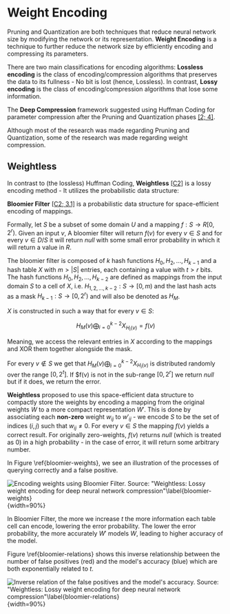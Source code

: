 # Weight Encoding

Pruning and Quantization are both techniques that reduce neural network size by modifying the network or its representation. **Weight Encoding** is a technique to further reduce the network size by efficiently encoding and compressing its parameters.

There are two main classifications for encoding algorithms: **Lossless encoding** is the class of encoding/compression algorithms that preserves the data to its fullness - No bit is lost (hence, Lossless). In contrast, **Lossy encoding** is the class of encoding/compression algorithms that lose some information.

The **Deep Compression** framework suggested using Huffman Coding for parameter compression after the Pruning and Quantization phases [[2; 4]](#ref-2).

Although most of the research was made regarding Pruning and Quantization, some of the research was made regarding weight compression. 

## Weightless

In contrast to (the lossless) Huffman Coding, **Weightless** [[C2]](#ref-c2) is a lossy encoding method - It utilizes the probabilistic data structure:

**Bloomier Filter** [[C2; 3.1]](#ref-c2) is a probabilistic data structure for space-efficient encoding of mappings.

Formally, let $S$ be a subset of some domain $U$ and a mapping $f : S \rightarrow R[0, 2^r)$. Given an input $v$, A bloomier filter will return $f(v)$ for every $v \in S$ and for every $v \in D/S$ it will return $null$ with some small error probability in which it will return a value in $R$. 

The bloomier filter is composed of $k$ hash functions $H_0, H_2, ..., H_{k-1}$ and a hash table $X$ with $m > |S|$ entries, each containing a value with $t > r$ bits. The hash functions $H_0, H_2, ..., H_{k-2}$ are defined as mappings from the input domain $S$ to a cell of $X$, i.e. $H_{1,2,..., k-2} : S \rightarrow [0, m)$ and the last hash acts as a mask $H_{k-1} : S \rightarrow [0, 2^r)$ and will also be denoted as $H_M$.

$X$ is constructed in such a way that for every $v \in S$:

$$
    H_M(v) \bigoplus_{i=0}^{k-2}{X_{H_i(v)}} = f(v)
$$

Meaning, we access the relevant entries in $X$ according to the mappings and XOR them together alongside the mask.

For every $v \notin S$ we get that $H_M(v) \bigoplus_{i=0}^{k-2}{X_{H_i(v)}}$ is distributed randomly over the range $[0, 2^t]$. If $f(v) is not in the sub-range $[0, 2^r]$ we return $null$ but if it does, we return the error. 

**Weightless** proposed to use this space-efficient data structure to compactly store the weights by encoding a mapping from the original weights $W$ to a more compact representation $W'$. This is done by associating each **non-zero** weight $w_{ij}$ to $w'_{ij}$ - we encode $S$ to be the set of indices $(i, j)$ such that $w_{ij} \neq 0$. For every $v \in S$ the mapping $f(v)$ yields a correct result. For originally zero-weights, $f(v)$ returns $null$ (which is treated as 0) in a high probability - in the case of error, it will return some arbitrary number.

In Figure \ref{bloomier-weights}, we see an illustration of the processes of querying correctly and a false positive.

![Encoding weights using Bloomier Filter. Source: "Weightless: Lossy weight encoding for deep neural network compression"\label{bloomier-weights}](assets/bloomier-weights.png){width=90%}

In Bloomier Filter, the more we increase $t$ the more information each table cell can encode, lowering the error probability. The lower the error probability, the more accurately $W'$ models $W$, leading to higher accuracy of the model.

Figure \ref{bloomier-relations} shows this inverse relationship between the number of false positives (red) and the model's accuracy (blue) which are both exponentially related to $t$.

![Inverse relation of the false positives and the model's accuracy. Source: "Weightless: Lossy weight encoding for deep neural network compression"\label{bloomier-relations}](assets/bloomier-false-positives-vs-accuracy.png){width=90%}